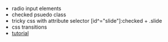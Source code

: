 * radio input elements
* checked psuedo class
* tricky css with attribute selector [id^="slide"]:checked + .slide
* css transitions
* [tutorial](https://teamtreehouse.com/library/create-a-fullscreen-slider-with-css)